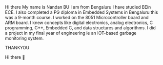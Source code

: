 Hi there 
My name is Nandan BU 
I am from Bengaluru I have studied BEin ECE.
I also completed a PG diploma in Embedded Systems in Bengaluru this was a 9-month course.
I worked on the 8051 Microcontroller board and ARM board. 
I knew concepts like digital electronics, analog electronics, C programming, C++, Embedded C, and data structures and algorithms. 
I did a project in my final year of engineering ie an IOT-based garbage monitoring system. 

THANKYOU




 Hi there 👋
<!--
**bunandan/bunandan** is a ✨ _special_ ✨ repository because its `README.md` (this file) appears on your GitHub profile.

Here are some ideas to get you started:

- 🔭 I’m currently working on ...
- 🌱 I’m currently learning ...
- 👯 I’m looking to collaborate on ...
- 🤔 I’m looking for help with ...
- 💬 Ask me about ...
- 📫 How to reach me: ...
- 😄 Pronouns: ...
- ⚡ Fun fact: ...
-->
